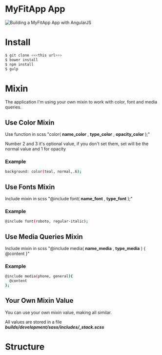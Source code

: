# MyFitApp App
![Building a MyFitApp App with AngularJS]()
# Install
```sh
$ git clone <<<this url>>>
$ bower install
$ npm install
$ gulp
```
# Mixin
The application I'm using your own mixin to work with color, font and media queries.
## Use Color Mixin
Use function in scss "color( **name_color** , **type_color** , **opacity_color** );"

Number 2 and 3 it's optional value, if you don't set them, set will be the normal value and 1 for opacity
### Example
```sh
background: color(teal, normal,.6);
```
## Use Fonts Mixin
Include mixin in scss "@include font( **name_font** , **type_font** );"
### Example
```sh
@include font(roboto, regular-italic);
```
## Use Media Queries Mixin
Include mixin in scss "@include media( **name_media** ,  **type_media** ) { @content }"
### Example
```sh
@include media(phone, general){
  @content
};
```
## Your Own Mixin Value
You can use your own mixin value, making all similar.

All values are stored in a file ***builds/development/sass/includes/_stack.scss***
# Structure
